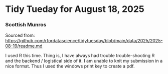 # Tidy Tueday for August 18, 2025
### Scottish Munros
Sourced from: https://github.com/rfordatascience/tidytuesday/blob/main/data/2025/2025-08-19/readme.md

I used R this time. Thing is, I have always had trouble trouble-shooting R and the backend / logistical side of it. I am unable to knit my submission in a nice format. Thus I used the windows print key to create a pdf.
